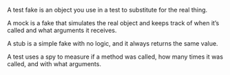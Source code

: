A test fake is an object you use in a test to substitute for the real
thing.

A mock is a fake that simulates the real object and keeps track of when it’s called and what arguments it receives.

A stub is a simple fake with no logic, and it always returns the same value.

A test uses a spy to measure if a method was called, how many times it was called, and with
what arguments.
